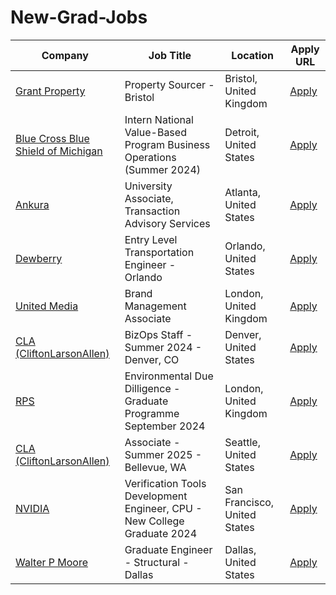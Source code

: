 # New-Grad-Jobs

| Company | Job Title | Location | Apply URL |
|--------------|----------|----------|-----------|
| [Grant Property](https://huzzle.app/companies/grant-property) | Property Sourcer - Bristol | Bristol, United Kingdom | [Apply](https://huzzle.app/Jobs/property-sourcer-bristol-230595}) |
| [Blue Cross Blue Shield of Michigan](https://huzzle.app/companies/blue-cross-blue-shield-of-michigan) | Intern National Value-Based Program Business Operations (Summer 2024) | Detroit, United States | [Apply](https://huzzle.app/Jobs/intern-national-value-based-program-business-operations-summer-2024-434256}) |
| [Ankura](https://huzzle.app/companies/ankura) | University Associate, Transaction Advisory Services | Atlanta, United States | [Apply](https://huzzle.app/Jobs/university-associate-transaction-advisory-services-586726}) |
| [Dewberry](https://huzzle.app/companies/dewberry) | Entry Level Transportation Engineer - Orlando | Orlando, United States | [Apply](https://huzzle.app/Jobs/entry-level-transportation-engineer-orlando-036879}) |
| [United Media](https://huzzle.app/companies/united-media) | Brand Management Associate | London, United Kingdom | [Apply](https://huzzle.app/Jobs/brand-management-associate-ab35bcef-3708-4190-ae0b-91c1812cb416}) |
| [CLA (CliftonLarsonAllen)](https://huzzle.app/companies/cla-cliftonlarsonallen) | BizOps Staff - Summer 2024 - Denver, CO | Denver, United States | [Apply](https://huzzle.app/Jobs/bizops-staff-summer-2024-denver-co-372133}) |
| [RPS](https://huzzle.app/companies/rps) | Environmental Due Dilligence - Graduate Programme September 2024 | London, United Kingdom | [Apply](https://huzzle.app/Jobs/environmental-due-dilligence-graduate-programme-september-2024-776674}) |
| [CLA (CliftonLarsonAllen)](https://huzzle.app/companies/cla-cliftonlarsonallen) | Associate - Summer 2025 - Bellevue, WA | Seattle, United States | [Apply](https://huzzle.app/Jobs/associate-summer-2025-bellevue-wa-797708}) |
| [NVIDIA](https://huzzle.app/companies/nvidia-12f6c417-e595-4a36-bade-3c813808d285) | Verification Tools Development Engineer, CPU - New College Graduate 2024 | San Francisco, United States | [Apply](https://huzzle.app/Jobs/verification-tools-development-engineer-cpu-new-college-graduate-2024-606852}) |
| [Walter P Moore](https://huzzle.app/companies/walter-p-moore) | Graduate Engineer - Structural - Dallas | Dallas, United States | [Apply](https://huzzle.app/Jobs/graduate-engineer-structural-dallas-824334}) |
